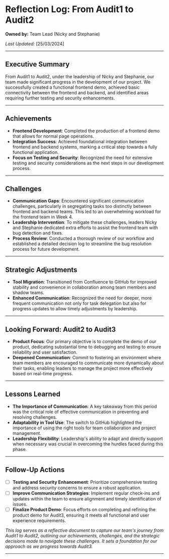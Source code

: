 

# Reflection Log: From Audit1 to Audit2

**Owned by:** Team Lead (Nicky and Stephanie)

_Last Updated:_ [25/03/2024]

---

## Executive Summary

From Audit1 to Audit2, under the leadership of Nicky and Stephanie, our team made significant progress in the development of our project. We successfully created a functional frontend demo, achieved basic connectivity between the frontend and backend, and identified areas requiring further testing and security enhancements.

---

## Achievements

- **Frontend Development**: Completed the production of a frontend demo that allows for normal page operations.
- **Integration Success**: Achieved foundational integration between frontend and backend systems, marking a critical step towards a fully functional application.
- **Focus on Testing and Security**: Recognized the need for extensive testing and security considerations as the next steps in our development process.

---

## Challenges

- **Communication Gaps**: Encountered significant communication challenges, particularly in segregating tasks too distinctly between frontend and backend teams. This led to an overwhelming workload for the frontend team in Week 4.
- **Leadership Intervention**: To mitigate these challenges, leaders Nicky and Stephanie dedicated extra efforts to assist the frontend team with bug detection and fixes.
- **Process Review**: Conducted a thorough review of our workflow and established a detailed decision log to streamline the bug resolution process for future development.

---

## Strategic Adjustments

- **Tool Migration**: Transitioned from Confluence to GitHub for improved stability and convenience in collaboration among team members and shadow teams.
- **Enhanced Communication**: Recognized the need for deeper, more frequent communication not only for task delegation but also for progress updates to allow timely adjustments by leadership.

---

## Looking Forward: Audit2 to Audit3

- **Product Focus**: Our primary objective is to complete the demo of our product, dedicating substantial time to debugging and testing to ensure reliability and user satisfaction.
- **Deepened Communication**: Commit to fostering an environment where team members are encouraged to communicate more dynamically about their tasks, enabling leaders to manage the project more effectively based on real-time progress.

---

## Lessons Learned

- **The Importance of Communication**: A key takeaway from this period was the critical role of effective communication in preventing and resolving challenges.
- **Adaptability in Tool Use**: The switch to GitHub highlighted the importance of using the right tools for team collaboration and project management.
- **Leadership Flexibility**: Leadership's ability to adapt and directly support when necessary was crucial in overcoming the hurdles faced during this phase.

---

## Follow-Up Actions

- [ ] **Testing and Security Enhancement**: Prioritize comprehensive testing and address security concerns to ensure a robust application.
- [ ] **Improve Communication Strategies**: Implement regular check-ins and updates within the team to ensure alignment and timely identification of issues.
- [ ] **Finalize Product Demo**: Focus efforts on completing and refining the product demo for Audit3, ensuring it meets all functional and user experience requirements.

*This log serves as a reflective document to capture our team's journey from Audit1 to Audit2, outlining our achievements, challenges, and the strategic decisions made to navigate these challenges. It sets a foundation for our approach as we progress towards Audit3.*

---
